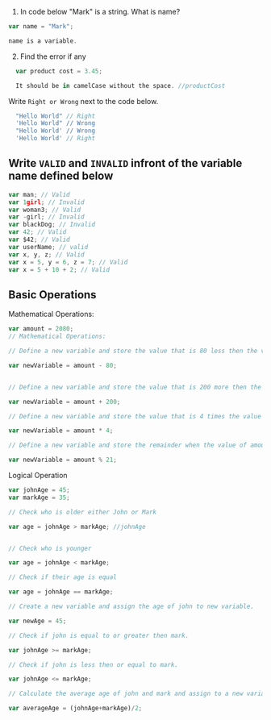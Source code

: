 1. In code below "Mark" is a string.  What is name?
```js
var name = "Mark";

name is a variable.
```

2. Find the error if any
```js
  var product cost = 3.45;

  It should be in camelCase without the space. //productCost
```

Write `Right or Wrong` next to the code below. 

```js
  "Hello World" // Right
  'Hello World" // Wrong
  "Hello World' // Wrong
  'Hello World' // Right
```

## Write `VALID` and `INVALID` infront of the variable name defined below
```js
var man; // Valid
var 1girl; // Invalid
var woman3; // Valid
var -girl; // Invalid
var blackDog; // Invalid
var 42; // Valid
var $42; // Valid
var userName; // valid
var x, y, z; // Valid
var x = 5, y = 6, z = 7; // Valid
var x = 5 + 10 + 2; // Valid
```

## Basic Operations

Mathematical Operations:

```js
var amount = 2080;
// Mathematical Operations:

// Define a new variable and store the value that is 80 less then the value of amount.

var newVariable = amount - 80;


// Define a new variable and store the value that is 200 more then the value of amount.

var newVariable = amount + 200;

// Define a new variable and store the value that is 4 times the value of amount.

var newVariable = amount * 4;

// Define a new variable and store the remainder when the value of amount is  divided by 21.

var newVariable = amount % 21;
```
Logical Operation
```js
var johnAge = 45;
var markAge = 35;

// Check who is older either John or Mark

var age = johnAge > markAge; //johnAge


// Check who is younger

var age = johnAge < markAge;

// Check if their age is equal

var age = johnAge == markAge;

// Create a new variable and assign the age of john to new variable.

var newAge = 45;

// Check if john is equal to or greater then mark.

var johnAge >= markAge;

// Check if john is less then or equal to mark.

var johnAge <= markAge;

// Calculate the average age of john and mark and assign to a new variable.

var averageAge = (johnAge+markAge)/2;
```